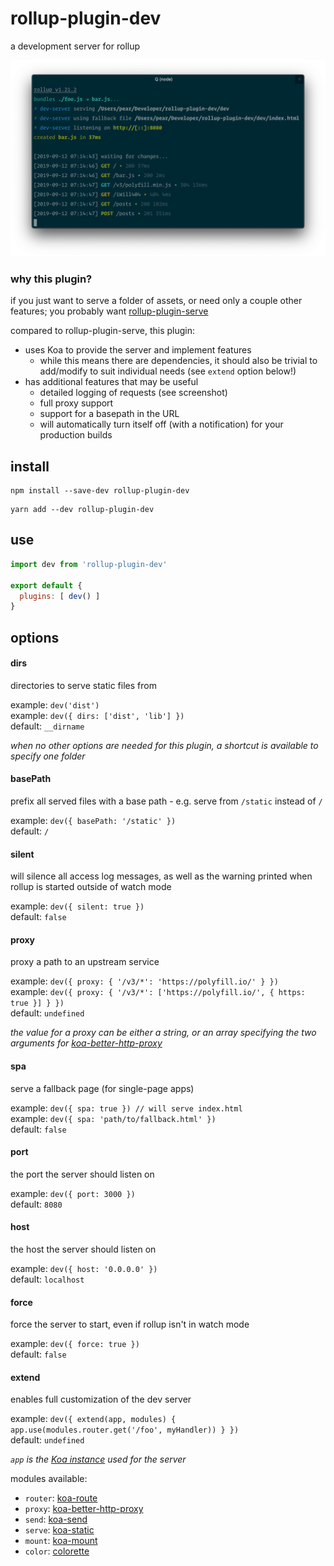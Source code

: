 # rollup-plugin-dev

a development server for rollup

![a screenshot of this plugin running](/.github/assets/screenshot.png?raw=true)

### why this plugin?

if you just want to serve a folder of assets, or need only a couple other features; you probably want [rollup-plugin-serve](https://github.com/thgh/rollup-plugin-serve)

compared to rollup-plugin-serve, this plugin:
- uses Koa to provide the server and implement features
  - while this means there are dependencies, it should also be trivial to add/modify to suit individual needs (see `extend` option below!)
- has additional features that may be useful
  - detailed logging of requests (see screenshot)
  - full proxy support
  - support for a basepath in the URL
  - will automatically turn itself off (with a notification) for your production builds

## install

```console
npm install --save-dev rollup-plugin-dev
```

```console
yarn add --dev rollup-plugin-dev
```

## use

```js
import dev from 'rollup-plugin-dev'

export default {
  plugins: [ dev() ]
}
```

## options

#### dirs

directories to serve static files from

example: `dev('dist')`<br>
example: `dev({ dirs: ['dist', 'lib'] })`<br>
default: `__dirname`<br>

_when no other options are needed for this plugin, a shortcut is available to specify one folder_

#### basePath

prefix all served files with a base path - e.g. serve from `/static` instead of `/`

example: `dev({ basePath: '/static' })`<br>
default: `/`

#### silent

will silence all access log messages, as well as the warning printed when rollup is started outside of watch mode

example: `dev({ silent: true })`<br>
default: `false`

#### proxy

proxy a path to an upstream service

example: `dev({ proxy: { '/v3/*': 'https://polyfill.io/' } })`<br>
example: `dev({ proxy: { '/v3/*': ['https://polyfill.io/', { https: true }] } })`<br>
default: `undefined`<br>

_the value for a proxy can be either a string, or an array specifying the two arguments for [koa-better-http-proxy](https://github.com/nsimmons/koa-better-http-proxy#usage)_

#### spa

serve a fallback page (for single-page apps)

example: `dev({ spa: true }) // will serve index.html`<br>
example: `dev({ spa: 'path/to/fallback.html' })`<br>
default: `false`

#### port

the port the server should listen on

example: `dev({ port: 3000 })`<br>
default: `8080`

#### host

the host the server should listen on

example: `dev({ host: '0.0.0.0' })`<br>
default: `localhost`

#### force

force the server to start, even if rollup isn't in watch mode

example: `dev({ force: true })`<br>
default: `false`

#### extend

enables full customization of the dev server

example: `dev({ extend(app, modules) { app.use(modules.router.get('/foo', myHandler)) } })`<br>
default: `undefined`

_`app` is the [Koa instance](https://koajs.com/#application) used for the server_

modules available:
- `router`: [koa-route](https://github.com/koajs/route#example)
- `proxy`: [koa-better-http-proxy](https://github.com/nsimmons/koa-better-http-proxy#usage)
- `send`: [koa-send](https://github.com/koajs/send#example)
- `serve`: [koa-static](https://github.com/koajs/static#example)
- `mount`: [koa-mount](https://github.com/koajs/mount#examples)
- `color`: [colorette](https://github.com/jorgebucaran/colorette#quickstart)

